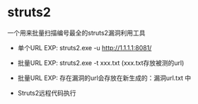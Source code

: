 # struts2
一个用来批量扫描编号最全的struts2漏洞利用工具

+ 单个URL EXP:   struts2.exe -u http://1.1.1.1:8081/ 
+ 批量URL EXP:   struts2.exe -t xxx.txt    (xxx.txt存放被测的url)          
+ 批量URL EXP:   存在漏洞的url会存放在新生成的：漏洞url.txt 中             

+ Struts2远程代码执行
